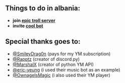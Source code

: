 ## Things to do in albania:
* __join [epic troll server](https://discord.gg/J4yKjnsF9y)__
* __invite [cool bot](https://discord.com/api/oauth2/authorize?client_id=872854535662604348&permissions=1312768&redirect_uri=https%3A%2F%2Fdiscord.com%2Fapi%2Foauth2%2Fauthorize%3Fclient_id%3D872854535662604348%26permissions%3D337984%26scope%3Dbot&scope=bot)__
## Special thanks goes to:
* [@SmileyDrag0n](https://github.com/SmileyDrag0n) (pays for my YM subscription)
* [@Rapptz](https://github.com/Rapptz) (creator of discord.py)
* [@MarshalX](https://github.com/MarshalX) (creator of python YM API)
* [@eric-yeung](https://github.com/eric-yeung) (i used their music bot as an example)
* [@OwnageIsMagic](https://github.com/OwnageIsMagic) (i also used their YM player)
